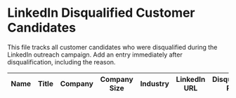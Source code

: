 # LinkedIn Disqualified Customer Candidates

This file tracks all customer candidates who were disqualified during the LinkedIn outreach campaign. Add an entry immediately after disqualification, including the reason.

| Name | Title | Company | Company Size | Industry | LinkedIn URL | Disqualification Reason | Date |
|------|-------|---------|--------------|----------|--------------|------------------------|------| 